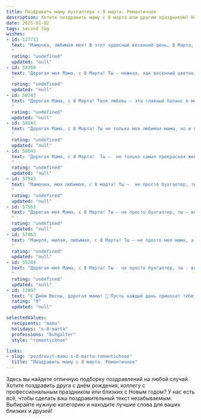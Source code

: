 ```yaml
---
title: Поздравить маму бухгалтера с 8 марта. Романтичное
description: Хотите поздравить маму с 8 марта или другим праздником? Наш ИИ создаст незабываемое поздравление, а вы обязательно выделитесь среди других.  
date: 2025-01-02
tags: second tag
wishes:
- id: 127713
  text: "Мамочка, любимая моя! В этот чудесный весенний день, 8 Марта, я хочу поздравить тебя с праздником!  Ты – моя прекрасная фея, которая умело управляет не только семейным бюджетом, но и нашими сердцами. Твоя забота и любовь – лучшие цифры в моей жизни, а твоя улыбка – бесценный баланс, который наполняет мой мир счастьем. Пусть  весна принесёт в твою жизнь столько же тепла и света, сколько ты даришь нам каждый день.  С любовью и нежностью, твой(твоя) (имя).
  "
  rating: "undefined"
  updated: "null"
- id: 58360
  text: "Дорогая моя Мама, с 8 Марта! Ты – нежная, как весенний цветок, и строгая, как бухгалтерская отчетность. Спасибо за твою любовь, заботу и  то, что ты всегда держишь всё под контролем. Пусть этот день подарит тебе море радости, а жизнь - только приятные сюрпризы!
  "
  rating: "undefined"
  updated: "null"
- id: 58243
  text: "Дорогая Мама, с 8 Марта! Твоя любовь – это главный баланс в моей жизни, ты – моя самая ценная инвестиция. Пусть каждый день приносит тебе радость, а твои финансы  -  процветание! Спасибо за твою заботу, за то, что всегда знаешь, как сделать мою жизнь прекрасной!
  "
  rating: "undefined"
  updated: "null"
- id: 58143
  text: "Дорогая Мама, с 8 Марта! Ты не только моя любимая мама, но и прекрасный бухгалтер, чья точность  и расчетливость  делают  нашу жизнь  немного  ярче.  Желаю тебе  солнечных  дней,  ярких  красок  в жизни  и  неиссякаемого  источника  любви  и  счастья!
  "
  rating: "undefined"
  updated: "null"
- id: 58043
  text: "Дорогая Мама, с 8 Марта!  Ты –  не только самая прекрасная женщина в мире, но и удивительный бухгалтер, что с точностью подсчитывает не только цифры, но и любовь в нашей семье. Спасибо за твою заботу, нежность и бесконечную поддержку. Пусть этот день будет наполнен счастьем, цветами и приятными сюрпризами!
  "
  rating: "undefined"
  updated: "null"
- id: 57943
  text: "Мамочка, моя любимая, с 8 марта! Ты —  не просто бухгалтер, ты — символ  порядка и точности в нашей жизни. Пусть твоя работа приносит только радость, а твоя душа всегда будет полна любви и тепла. Спасибо за всё, что ты делаешь! 💖
  "
  rating: "undefined"
  updated: "null"
- id: 57563
  text: "Дорогая моя Мама, с 8 Марта! Ты – не просто бухгалтер, ты – волшебница, которая умело управляет не только цифрами, но и нашими жизнями. Твоя любовь и забота – самые ценные активы, которые я всегда буду бережно хранить. Пусть каждый день будет наполнен радостью, как идеально сбалансированный отчет, и пусть твое сердце всегда будет по-настоящему счастливым.
  "
  rating: "undefined"
  updated: "null"
- id: 57463
  text: "Мамуля, милая, любимая, с 8 Марта! Ты – не просто моя мама, а настоящая волшебница, превращающая цифры в уют и счастье. Твоя точность и внимание к деталям создают для нас мир, где всегда есть порядок и гармония. Пусть твоя жизнь будет наполнена счастьем, любовью и, конечно, красивыми и гармоничными цифрами в твоей работе!
  "
  rating: "undefined"
  updated: "null"
- id: 55284
  text: "Дорогая моя Мама, с 8 Марта! Ты - не просто бухгалтер, ты - волшебница, которая умело управляет финансами нашей семьи, делая нашу жизнь яркой и стабильной. Твоя любовь и забота – самые ценные активы в моем мире. Пусть этот день подарит тебе море цветов, улыбок и нежных объятий!
  "
  rating: "undefined"
  updated: "null"
- id: 12097
  text: "С Днём Весны, дорогая мама! 🌷 Пусть каждый день приносит тебе столько же радости и тепла, сколько ты дарила нам своей заботой и любовью. Твоя профессиональная деятельность в роли бухгалтера всегда была образцом точности и ответственности, и это делает тебя ещё более удивительной. Пусть в этот прекрасный день твои мечты сбываются, а жизнь пронизывается новыми яркими красками. С любовью и благодарностью за всё, что ты делаешь! 💐"
  rating: "0"
  updated: "null"

selectedValues:
  recipients: "mamu"
  holidays: "s-8-marta"
  professions: "buhgalter"
  style: "romantichnoe"

links:
- slug: "pozdravit-mamu-s-8-marta-romantichnoe"
  title: "Поздравить маму с 8 марта. Романтичное"
---
```


Здесь вы найдете отличную подборку поздравлений на любой случай. 
Хотите поздравить друга с днём рождения, коллегу с профессиональным праздником или близких с Новым годом? У нас есть всё, чтобы сделать ваш поздравительный текст незабываемым. Выбирайте нужную категорию и находите лучшие слова для ваших близких и друзей!

